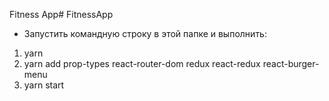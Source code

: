 Fitness App# FitnessApp

* Запустить командную строку в этой папке и выполнить:
1) yarn
2) yarn add prop-types react-router-dom redux react-redux react-burger-menu
3) yarn start
